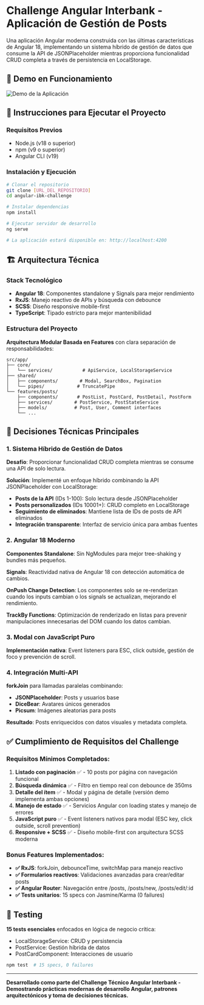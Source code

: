 # Challenge Angular Interbank - Aplicación de Gestión de Posts

Una aplicación Angular moderna construida con las últimas características de Angular 18, implementando un sistema híbrido de gestión de datos que consume la API de JSONPlaceholder mientras proporciona funcionalidad CRUD completa a través de persistencia en LocalStorage.

## 🎥 Demo en Funcionamiento

![Demo de la Aplicación](https://res.cloudinary.com/dek59rwek/image/upload/v1756673679/Animation_rfnsu3.gif)

## 🚀 Instrucciones para Ejecutar el Proyecto

### Requisitos Previos
- Node.js (v18 o superior)
- npm (v9 o superior)  
- Angular CLI (v19)

### Instalación y Ejecución

```bash
# Clonar el repositorio
git clone [URL_DEL_REPOSITORIO]
cd angular-ibk-challenge

# Instalar dependencias
npm install

# Ejecutar servidor de desarrollo
ng serve

# La aplicación estará disponible en: http://localhost:4200
```


## 🏗️ Arquitectura Técnica

### Stack Tecnológico

- **Angular 18**: Componentes standalone y Signals para mejor rendimiento
- **RxJS**: Manejo reactivo de APIs y búsqueda con debounce
- **SCSS**: Diseño responsive mobile-first
- **TypeScript**: Tipado estricto para mejor mantenibilidad

### Estructura del Proyecto

**Arquitectura Modular Basada en Features** con clara separación de responsabilidades:

```
src/app/
├── core/
│   └── services/           # ApiService, LocalStorageService
├── shared/
│   ├── components/        # Modal, SearchBox, Pagination
│   └── pipes/            # TruncatePipe
└── features/posts/
    ├── components/       # PostList, PostCard, PostDetail, PostForm
    ├── services/        # PostService, PostStateService  
    ├── models/          # Post, User, Comment interfaces
    └── ...
```

## 🔧 Decisiones Técnicas Principales

### 1. Sistema Híbrido de Gestión de Datos

**Desafío**: Proporcionar funcionalidad CRUD completa mientras se consume una API de solo lectura.

**Solución**: Implementé un enfoque híbrido combinando la API JSONPlaceholder con LocalStorage:

- **Posts de la API** (IDs 1-100): Solo lectura desde JSONPlaceholder
- **Posts personalizados** (IDs 10001+): CRUD completo en LocalStorage  
- **Seguimiento de eliminados**: Mantiene lista de IDs de posts de API eliminados
- **Integración transparente**: Interfaz de servicio única para ambas fuentes

### 2. Angular 18 Moderno

**Componentes Standalone**: Sin NgModules para mejor tree-shaking y bundles más pequeños.

**Signals**: Reactividad nativa de Angular 18 con detección automática de cambios.

**OnPush Change Detection**: Los componentes solo se re-renderizan cuando los inputs cambian o los signals se actualizan, mejorando el rendimiento.

**TrackBy Functions**: Optimización de renderizado en listas para prevenir manipulaciones innecesarias del DOM cuando los datos cambian.

### 3. Modal con JavaScript Puro

**Implementación nativa**: Event listeners para ESC, click outside, gestión de foco y prevención de scroll.

### 4. Integración Multi-API

**forkJoin** para llamadas paralelas combinando:
- **JSONPlaceholder**: Posts y usuarios base
- **DiceBear**: Avatares únicos generados
- **Picsum**: Imágenes aleatorias para posts

**Resultado**: Posts enriquecidos con datos visuales y metadata completa.


## ✅ Cumplimiento de Requisitos del Challenge

### Requisitos Mínimos Completados:
1. **Listado con paginación** ✅ - 10 posts por página con navegación funcional
2. **Búsqueda dinámica** ✅ - Filtro en tiempo real con debounce de 350ms
3. **Detalle del ítem** ✅ - Modal y página de detalle (versión demo implementa ambas opciones)
4. **Manejo de estado** ✅ - Servicios Angular con loading states y manejo de errores
5. **JavaScript puro** ✅ - Event listeners nativos para modal (ESC key, click outside, scroll prevention)
6. **Responsive + SCSS** ✅ - Diseño mobile-first con arquitectura SCSS moderna

### Bonus Features Implementados:
- **✅ RxJS**: forkJoin, debounceTime, switchMap para manejo reactivo
- **✅ Formularios reactivos**: Validaciones avanzadas para crear/editar posts
- **✅ Angular Router**: Navegación entre /posts, /posts/new, /posts/edit/:id
- **✅ Tests unitarios**: 15 specs con Jasmine/Karma (0 failures)

## 🧪 Testing

**15 tests esenciales** enfocados en lógica de negocio crítica:
- LocalStorageService: CRUD y persistencia
- PostService: Gestión híbrida de datos  
- PostCardComponent: Interacciones de usuario

```bash
npm test  # 15 specs, 0 failures
```

---

**Desarrollado como parte del Challenge Técnico Angular Interbank - Demostrando prácticas modernas de desarrollo Angular, patrones arquitectónicos y toma de decisiones técnicas.**
